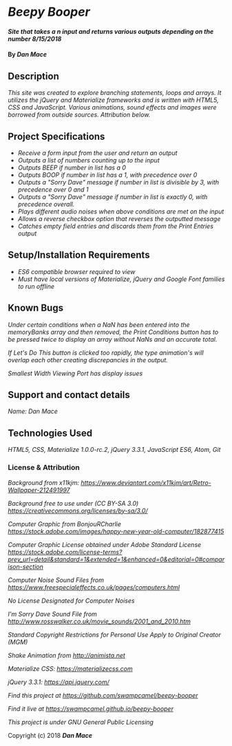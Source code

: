 # _Beepy Booper_

#### _Site that takes a n input and returns various outputs depending on the number  8/15/2018_

#### By _**Dan Mace**_

## Description

_This site was created to explore branching statements, loops and arrays.  It utilizes the jQuery and Materialize frameworks and is written with HTML5, CSS and JavaScript.  Various animations, sound effects and images were borrowed from outside sources.  Attribution below._

## Project Specifications

* _Receive a form input from the user and return an output_
* _Outputs a list of numbers counting up to the input_
* _Outputs BEEP if number in list has a 0_
* _Outputs BOOP if number in list has a 1, with precedence over 0_
* _Outputs a "Sorry Dave" message if number in list is divisible by 3, with precedence over 0 and 1_
* _Outputs a "Sorry Dave" message if number in list is exactly 0, with precedence overall._
* _Plays different audio noises when above conditions are met on the input_
* _Allows a reverse checkbox option that reverses the outputted message_
* _Catches empty field entries and discards them from the Print Entries output_

## Setup/Installation Requirements

* _ES6 compatible browser required to view_
* _Must have local versions of Materialize, jQuery and Google Font families to run offline_


## Known Bugs

_Under certain conditions when a NaN has been entered into the memoryBanks array and then removed, the Print Conditions button has to be pressed twice to display an array without NaNs and an accurate total._

_If Let's Do This button is clicked too rapidly, the type animation's will overlap each other creating discrepancies in the output._

_Smallest Width Viewing Port has display issues_


## Support and contact details

_Name: Dan Mace_


## Technologies Used

_HTML5, CSS, Materialize 1.0.0-rc.2, jQuery 3.3.1, JavaScript ES6, Atom, Git_

### License & Attribution

*Background from x11kjm: https://www.deviantart.com/x11kjm/art/Retro-Wallpaper-212491997*

*Background free to use under (CC BY-SA 3.0) https://creativecommons.org/licenses/by-sa/3.0/*

*Computer Graphic from BonjouRCharlie https://stock.adobe.com/images/happy-new-year-old-computer/182877415*

*Computer Graphic License obtained under Adobe Standard License https://stock.adobe.com/license-terms?prev_url=detail&standard=1&extended=1&enhanced=0&editorial=0#comparison-section*

*Computer Noise Sound Files from https://www.freespecialeffects.co.uk/pages/computers.html*

*No License Designated for Computer Noises*

*I'm Sorry Dave Sound File from http://www.rosswalker.co.uk/movie_sounds/2001_and_2010.htm*

*Standard Copyright Restrictions for Personal Use Apply to Original Creator (MGM)*

*Shake Animation from http://animista.net*

*Materialize CSS: https://materializecss.com*

*jQuery 3.3.1: https://api.jquery.com/*


*Find this project at https://github.com/swampcamel/beepy-booper*

*Find it live at https://swampcamel.github.io/beepy-booper*

*This project is under GNU General Public Licensing*

Copyright (c) 2018 **_Dan Mace_**
